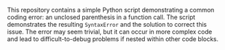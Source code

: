 This repository contains a simple Python script demonstrating a common coding error: an unclosed parenthesis in a function call.  The script demonstrates the resulting `SyntaxError` and the solution to correct this issue. The error may seem trivial, but it can occur in more complex code and lead to difficult-to-debug problems if nested within other code blocks.